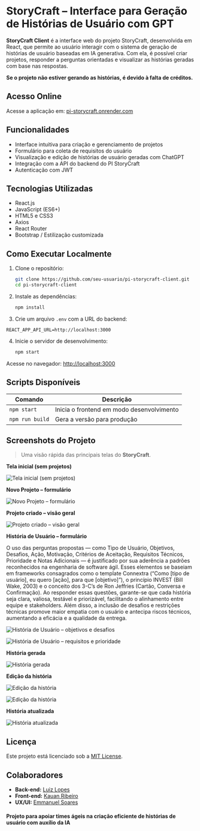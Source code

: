 # StoryCraft – Interface para Geração de Histórias de Usuário com GPT

**StoryCraft Client** é a interface web do projeto StoryCraft, desenvolvida em React, que permite ao usuário interagir com o sistema de geração de histórias de usuário baseadas em IA generativa. Com ela, é possível criar projetos, responder a perguntas orientadas e visualizar as histórias geradas com base nas respostas.

**Se o projeto não estiver gerando as histórias, é devido à falta de créditos.**

## Acesso Online

Acesse a aplicação em: [pi-storycraft.onrender.com](https://pi-storycraft.onrender.com/)

## Funcionalidades

- Interface intuitiva para criação e gerenciamento de projetos
- Formulário para coleta de requisitos do usuário
- Visualização e edição de histórias de usuário geradas com ChatGPT
- Integração com a API do backend do PI StoryCraft
- Autenticação com JWT

## Tecnologias Utilizadas

- React.js
- JavaScript (ES6+)
- HTML5 e CSS3
- Axios
- React Router
- Bootstrap / Estilização customizada

## Como Executar Localmente

1. Clone o repositório:
   ```bash
   git clone https://github.com/seu-usuario/pi-storycraft-client.git
   cd pi-storycraft-client
   ```

2. Instale as dependências:
   ```bash
   npm install
   ```

3. Crie um arquivo `.env` com a URL do backend:

```env
REACT_APP_API_URL=http://localhost:3000
```

4. Inicie o servidor de desenvolvimento:
   ```bash
   npm start
   ```

Acesse no navegador: [http://localhost:3000](http://localhost:3000)

## Scripts Disponíveis

| Comando         | Descrição                               |
|----------------|-------------------------------------------|
| `npm start`    | Inicia o frontend em modo desenvolvimento |
| `npm run build`| Gera a versão para produção               |

## Screenshots do Projeto

> Uma visão rápida das principais telas do **StoryCraft**.

**Tela inicial (sem projetos)**

![Tela inicial (sem projetos)](docs/screenshots/01-home-empty.png)

**Novo Projeto – formulário**

![Novo Projeto – formulário](docs/screenshots/02-new-project.png)

**Projeto criado – visão geral**

![Projeto criado – visão geral](docs/screenshots/03-project-created.png)

**História de Usuário – formulário**

O uso das perguntas propostas — como Tipo de Usuário, Objetivos, Desafios, Ação, Motivação, Critérios de Aceitação, Requisitos Técnicos, Prioridade e Notas Adicionais — é justificado por sua aderência a padrões reconhecidos na engenharia de software ágil. Esses elementos se baseiam em frameworks consagrados como o template Connextra (“Como [tipo de usuário], eu quero [ação], para que [objetivo]”), o princípio INVEST (Bill Wake, 2003) e o conceito dos 3-C’s de Ron Jeffries (Cartão, Conversa e Confirmação). Ao responder essas questões, garante-se que cada história seja clara, valiosa, testável e priorizável, facilitando o alinhamento entre equipe e stakeholders. Além disso, a inclusão de desafios e restrições técnicas promove maior empatia com o usuário e antecipa riscos técnicos, aumentando a eficácia e a qualidade da entrega.

![História de Usuário – objetivos e desafios](docs/screenshots/04-user-story-form-1.png)

![História de Usuário – requisitos e prioridade](docs/screenshots/05-user-story-form-2.png)

**História gerada**

![História gerada](docs/screenshots/06-generated-story.png)

**Edição da história**

![Edição da história](docs/screenshots/07-edit-story-1.png)

![Edição da história](docs/screenshots/08-edit-story-2.png)

**História atualizada**

![História atualizada](docs/screenshots/09-story-updated.png)

## Licença

Este projeto está licenciado sob a [MIT License](LICENSE).

## Colaboradores

- **Back-end:** [Luiz Lopes](https://github.com/luizlopesbr)  
- **Front-end:** [Kauan Ribeiro](https://github.com/KauanRibeiroGondim)  
- **UX/UI:** [Emmanuel Soares](https://www.linkedin.com/in/emmanuelss/)  

#### Projeto para apoiar times ágeis na criação eficiente de histórias de usuário com auxílio da IA

